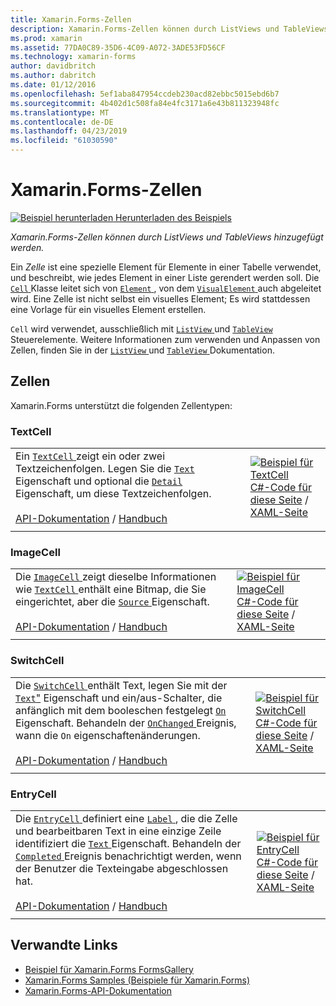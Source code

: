 ```yaml
---
title: Xamarin.Forms-Zellen
description: Xamarin.Forms-Zellen können durch ListViews und TableViews hinzugefügt werden. Dieser Artikel beschreibt die Zellen in Xamarin.Forms enthalten.
ms.prod: xamarin
ms.assetid: 77DA0C89-35D6-4C09-A072-3ADE53FD56CF
ms.technology: xamarin-forms
author: davidbritch
ms.author: dabritch
ms.date: 01/12/2016
ms.openlocfilehash: 5ef1aba847954ccdeb230acd82ebbc5015ebd6b7
ms.sourcegitcommit: 4b402d1c508fa84e4fc3171a6e43b811323948fc
ms.translationtype: MT
ms.contentlocale: de-DE
ms.lasthandoff: 04/23/2019
ms.locfileid: "61030590"
---
```

# <a name="xamarinforms-cells"></a>Xamarin.Forms-Zellen

[![Beispiel herunterladen](~/media/shared/download.png) Herunterladen des Beispiels](https://developer.xamarin.com/samples/xamarin-forms/FormsGallery/)

_Xamarin.Forms-Zellen können durch ListViews und TableViews hinzugefügt werden._

Ein *Zelle* ist eine spezielle Element für Elemente in einer Tabelle verwendet, und beschreibt, wie jedes Element in einer Liste gerendert werden soll. Die [ `Cell` ](xref:Xamarin.Forms.Cell) Klasse leitet sich von [ `Element` ](xref:Xamarin.Forms.Element), von dem [ `VisualElement` ](xref:Xamarin.Forms.Element) auch abgeleitet wird. Eine Zelle ist nicht selbst ein visuelles Element; Es wird stattdessen eine Vorlage für ein visuelles Element erstellen.

`Cell` wird verwendet, ausschließlich mit [ `ListView` ](views.md#listView) und [ `TableView` ](views.md#tableView) Steuerelemente. Weitere Informationen zum verwenden und Anpassen von Zellen, finden Sie in der [ `ListView` ](~/xamarin-forms/user-interface/listview/index.md) und [ `TableView` ](~/xamarin-forms/user-interface/tableview.md) Dokumentation.

## <a name="cells"></a>Zellen

Xamarin.Forms unterstützt die folgenden Zellentypen:

<a name="textCell" />

### <a name="textcell"></a>TextCell

|     |     |
| --- | --- |
| Ein [ `TextCell` ](xref:Xamarin.Forms.TextCell) zeigt ein oder zwei Textzeichenfolgen. Legen Sie die [ `Text` ](xref:Xamarin.Forms.TextCell.Text) Eigenschaft und optional die [ `Detail` ](xref:Xamarin.Forms.TextCell.Detail) Eigenschaft, um diese Textzeichenfolgen.<br /><br />[API-Dokumentation](xref:Xamarin.Forms.TextCell) / [Handbuch](~/xamarin-forms/user-interface/listview/customizing-cell-appearance.md#TextCell) | [![Beispiel für TextCell](cells-images/TextCell.png "TextCell Beispiel")](cells-images/TextCell-Large.png#lightbox "TextCell-Beispiel")<br />[C#-Code für diese Seite](https://github.com/xamarin/xamarin-forms-samples/blob/master/FormsGallery/FormsGallery/FormsGallery/CodeExamples/TextCellDemoPage.cs) / [XAML-Seite](https://github.com/xamarin/xamarin-forms-samples/blob/master/FormsGallery/FormsGallery/FormsGallery/XamlExamples/TextCellDemoPage.xaml) |
|     |     |

### <a name="imagecell"></a>ImageCell

|     |     |
| --- | --- |
| Die [ `ImageCell` ](xref:Xamarin.Forms.ImageCell) zeigt dieselbe Informationen wie [ `TextCell` ](#textCell) enthält eine Bitmap, die Sie eingerichtet, aber die [ `Source` ](xref:Xamarin.Forms.Image.Source) Eigenschaft.<br /><br />[API-Dokumentation](xref:Xamarin.Forms.ImageCell) / [Handbuch](~/xamarin-forms/user-interface/listview/customizing-cell-appearance.md#ImageCell) | [![Beispiel für ImageCell](cells-images/ImageCell.png "ImageCell Beispiel")](cells-images/ImageCell-Large.png#lightbox "ImageCell-Beispiel")<br />[C#-Code für diese Seite](https://github.com/xamarin/xamarin-forms-samples/blob/master/FormsGallery/FormsGallery/FormsGallery/CodeExamples/ImageCellDemoPage.cs) / [XAML-Seite](https://github.com/xamarin/xamarin-forms-samples/blob/master/FormsGallery/FormsGallery/FormsGallery/XamlExamples/ImageCellDemoPage.xaml) |
|     |     |

### <a name="switchcell"></a>SwitchCell

|     |     |
| --- | --- |
| Die [ `SwitchCell` ](xref:Xamarin.Forms.SwitchCell) enthält Text, legen Sie mit der [ `Text`"](xref:Xamarin.Forms.SwitchCell.Text) Eigenschaft und ein/aus-Schalter, die anfänglich mit dem booleschen festgelegt [ `On` ](xref:Xamarin.Forms.SwitchCell.On) Eigenschaft. Behandeln der [ `OnChanged` ](xref:Xamarin.Forms.SwitchCell.OnChanged) Ereignis, wann die `On` eigenschaftenänderungen.<br /><br />[API-Dokumentation](xref:Xamarin.Forms.SwitchCell) / [Handbuch](~/xamarin-forms/user-interface/tableview.md#switchcell) | [![Beispiel für SwitchCell](cells-images/SwitchCell.png "SwitchCell Beispiel")](cells-images/SwitchCell-Large.png#lightbox "SwitchCell-Beispiel")<br />[C#-Code für diese Seite](https://github.com/xamarin/xamarin-forms-samples/blob/master/FormsGallery/FormsGallery/FormsGallery/CodeExamples/SwitchCellDemoPage.cs) / [XAML-Seite](https://github.com/xamarin/xamarin-forms-samples/blob/master/FormsGallery/FormsGallery/FormsGallery/XamlExamples/SwitchCellDemoPage.xaml) |
|     |     |

### <a name="entrycell"></a>EntryCell

|     |     |
| --- | --- |
| Die [ `EntryCell` ](xref:Xamarin.Forms.EntryCell) definiert eine [ `Label` ](xref:Xamarin.Forms.EntryCell.Label) , die die Zelle und bearbeitbaren Text in eine einzige Zeile identifiziert die [ `Text` ](xref:Xamarin.Forms.EntryCell.Text) Eigenschaft. Behandeln der [ `Completed` ](xref:Xamarin.Forms.EntryCell.Completed) Ereignis benachrichtigt werden, wenn der Benutzer die Texteingabe abgeschlossen hat.<br /><br />[API-Dokumentation](xref:Xamarin.Forms.EntryCell) / [Handbuch](~/xamarin-forms/user-interface/tableview.md#entrycell) | [![Beispiel für EntryCell](cells-images/EntryCell.png "EntryCell Beispiel")](cells-images/EntryCell-Large.png#lightbox "EntryCell-Beispiel")<br />[C#-Code für diese Seite](https://github.com/xamarin/xamarin-forms-samples/blob/master/FormsGallery/FormsGallery/FormsGallery/CodeExamples/EntryCellDemoPage.cs) / [XAML-Seite](https://github.com/xamarin/xamarin-forms-samples/blob/master/FormsGallery/FormsGallery/FormsGallery/XamlExamples/EntryCellDemoPage.xaml) |
|     |     |


## <a name="related-links"></a>Verwandte Links

- [Beispiel für Xamarin.Forms FormsGallery](https://developer.xamarin.com/samples/xamarin-forms/FormsGallery/)
- [Xamarin.Forms Samples (Beispiele für Xamarin.Forms)](https://developer.xamarin.com/samples/xamarin-forms/all/)
- [Xamarin.Forms-API-Dokumentation](https://docs.microsoft.com/dotnet/api/xamarin.forms?view=xamarin-forms)
